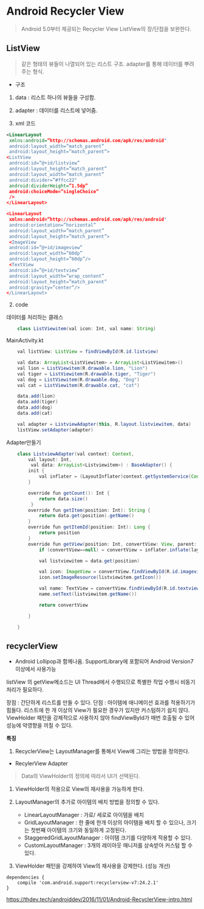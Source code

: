 # Android Recycler View
> Android 5.0부터 제공되는 Recycler View 
ListView의 장/단점을 보완한다.

## ListView
> 같은 형태의 뷰들이 나열되어 있는 리스트 구조.
> adapter를 통해 데이터를 뿌려주는 형식.

* 구조
1. data : 리스트 하나의 뷰들을 구성함.
2. adapter : 데이터를 리스트에 넣어줌.

1. xml 코드 
```xml
<LinearLayout
 xmlns:android=”http://schemas.android.com/apk/res/android"
 android:layout_width=”match_parent”
 android:layout_height=”match_parent”>
<ListView
 android:id=”@+id/listview”
 android:layout_height=”match_parent”
 android:layout_width=”match_parent”
 android:divider=”#ffcc22"
 android:dividerHeight=”1.5dp”
 android:choiceMode=”singleChoice”
 />
</LinearLayout>

<LinearLayout
 xmlns:android=”http://schemas.android.com/apk/res/android"
 android:orientation=”horizontal”
 android:layout_width=”match_parent”
 android:layout_height=”match_parent”>
 <ImageView
 android:id=”@+id/imageview”
 android:layout_width=”60dp”
 android:layout_height=”60dp”/>
 <TextView
 android:id=”@+id/textview”
 android:layout_width=”wrap_content”
 android:layout_height=”match_parent”
 android:gravity=”center”/>
</LinearLayout>
```

2. code

데이터를 처리하는 클래스
```java
	class ListViewitem(val icon: Int, val name: String) 
```
MainActivity.kt
```java
	val listView: ListView = findViewById(R.id.listview)

	val data: ArrayList<ListViewitem> = ArrayList<ListViewitem>()
	val lion = ListViewitem(R.drawable.lion, "Lion")
	val tiger = ListViewitem(R.drawable.tiger, "Tiger")
	val dog = ListViewitem(R.drawable.dog, "Dog")
	val cat = ListViewitem(R.drawable.cat, "cat")

	data.add(lion)
	data.add(tiger)
	data.add(dog)
	data.add(cat)

	val adapter = ListviewAdapter(this, R.layout.listviewitem, data)
	listView.setAdapter(adapter)
```

Adapter만들기
```java
	class ListviewAdapter(val context: Context, 
		val layout: Int,
		 val data: ArrayList<Listviewitem>) : BaseAdapter() {
		init {
			val inflater = (LayoutInflater)context.getSystemService(Context.LAYOUT_INFLATER_SERVICE)
		}	

		override fun getCount(): Int {
		 	return data.size()
		 }
		override fun getItem(position: Int): String { 
			return data.get(position).getName()
		}
		override fun getItemId(position: Int): Long {
			return position
		}
		override fun getView(position: Int, convertView: View, parent: ViewGroup) {
			if (convertView==null) = convertView = inflater.inflate(layout, parent, flase)

			val listviewitem = data.get(position)

			val icon: ImageView = convertView.findViewById(R.id.imageview)
			icon.setImageResource(listviewitem.getIcon())

			val name: TextView = convertView.findViewById(R.id.textview)
			name.setText(listviewitem.getName())

			return convertView

		}

	}
```

## recyclerView
* Android Lollipop과 함께나옴.
  SupportLibrary에 포함되어 Android Version7 이상에서 사용가능

listView 의 getView메소드는 UI Thread에서 수행되므로 특별한 작업 수행시 비동기 처리가 필요하다.

장점 : 간단하게 리스트를 만들 수 있다.
단점 : 아이템에 애니메이션 효과를 적용하기가 힘들다.
		리스트에 한 개 이상의 View가 필요한 경우가 있지만 커스텀하기 쉽지 않다.
	   ViewHolder 패턴을 강제적으로 사용하지 않아 findViewById가 매번 호출될 수 있어 성능에 악영향을 끼칠 수 있다.

**특징**
1. RecyclerView는 LayoutManager를 통해서 View에 그리는 방법을 정의한다.

* RecylerView Adapter 
> Data의 ViewHolder의 정의에 따라서 UI가 선택된다.
 1. ViewHolder의 적용으로 View의 재사용을 가능하게 한다.
 2. LayoutManager의 추가로 아이템의 배치 방법을 정의할 수 있다.
 	* LinearLayoutManager : 가로/ 세로로 아이템을 배치
 	* GridLayoutManager : 한 줄에 한개 이상의 아이템을 배치 할 수 있으나, 크기는 첫번째 아이템의 크기와 동일하게 고정된다.
 	* StaggeredGridLayoutManager : 아이템 크기를 다양하게 적용할 수 있다.
 	* CustomLayoutManager : 3개의 레이아웃 매니저를 상속받아 커스텀 할 수 있다.

2. ViewHolder 패턴을 강제하여 View의 재사용을 강제한다. (성능 개선)


```
dependencies {
    compile 'com.android.support:recyclerview-v7:24.2.1'
}
```

https://thdev.tech/androiddev/2016/11/01/Android-RecyclerView-intro.html